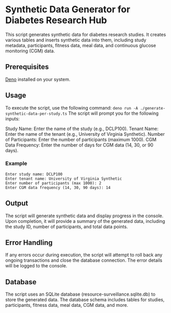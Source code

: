 # Synthetic Data Generator for Diabetes Research Hub

This script generates synthetic data for diabetes research studies. It creates various tables and inserts synthetic data into them, including study metadata, participants, fitness data, meal data, and continuous glucose monitoring (CGM) data.

## Prerequisites
[Deno](https://deno.land/) installed on your system.

## Usage

To execute the script, use the following command:
``` deno run -A ./generate-synthetic-data-per-study.ts ```
The script will prompt you for the following inputs:

Study Name: Enter the name of the study (e.g., DCLP100).
Tenant Name: Enter the name of the tenant (e.g., University of Virginia Synthetic).
Number of Participants: Enter the number of participants (maximum 1000).
CGM Data Frequency: Enter the number of days for CGM data (14, 30, or 90 days).

### Example
``` 
Enter study name: DCLP100
Enter tenant name: University of Virginia Synthetic
Enter number of participants (max 1000): 2
Enter CGM data frequency (14, 30, 90 days): 14
```

## Output
The script will generate synthetic data and display progress in the console. Upon completion, it will provide a summary of the generated data, including the study ID, number of participants, and total data points.

## Error Handling
If any errors occur during execution, the script will attempt to roll back any ongoing transactions and close the database connection. The error details will be logged to the console.

## Database
The script uses an SQLite database (resource-surveillance.sqlite.db) to store the generated data. The database schema includes tables for studies, participants, fitness data, meal data, CGM data, and more.
